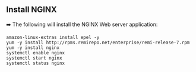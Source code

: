 ## Install NGINX

➡️ The following will install the NGINX Web server application:
```
amazon-linux-extras install epel -y
yum -y install http://rpms.remirepo.net/enterprise/remi-release-7.rpm
yum -y install nginx
systemctl enable nginx
systemctl start nginx
systemctl status nginx
```
